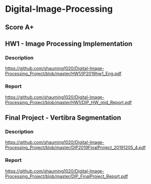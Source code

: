 # Digital-Image-Processing
## Score A+

## HW1 - Image Processing Implementation
### Description
https://github.com/shauming1020/Digital-Image-Processing_Project/blob/master/HW1/IP2019hw1_Eng.pdf

### Report
https://github.com/shauming1020/Digital-Image-Processing_Project/blob/master/HW1/DIP_HW_mid_Report.pdf

## Final Project - Vertibra Segmentation
### Description
https://github.com/shauming1020/Digital-Image-Processing_Project/blob/master/DIP2019FinalProject_20191205_4.pdf

### Report
https://github.com/shauming1020/Digital-Image-Processing_Project/blob/master/DIP_FinalProject_Report.pdf
